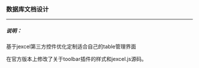 ### 数据库文档设计

___

##### 说明：

基于jexcel第三方控件优化定制适合自己的table管理界面

在官方版本上修改了关于toolbar插件的样式和jexcel.js源码。



